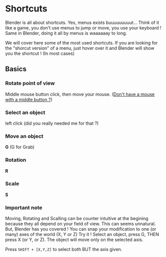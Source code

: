 # Shortcuts

Blender is all about shortcuts.
Yes, menus exists buuuuuuuuut... Think of it like a game, you don't use menus to jump or move, you use your keyboard ! Same in Blender, doing it all by menus is waaaaaay to long.

We will cover here some of the most used shortcuts.
If you are looking for the "shorcut version" of a menu, just hover over it and Blender will show you the shortcut ! (In most cases)

## Basics

### Rotate point of view
Middle mouse button click, then move your mouse.
([Don't have a mouse with a middle button ?](./emulate_mouse.md))

### Select an object
left click (did you really needed me for that ?)

### Move an object
**G** (G for Grab)

### Rotation
**R**

### Scale
**S**

### Important note
Moving, Rotating and Scalling can be counter intuitive at the begining because they all depend on your field of view. This can seems unnatural. But, Blender has you covered ! You can snap your modification to one (or many) axes of the world (X, Y or Z)
Try it ! Select an object, press G, THEN press X (or Y, or Z). The object will move only on the selected axis.

Press `SHIFT + [X,Y,Z]` to select both BUT the axis given.
